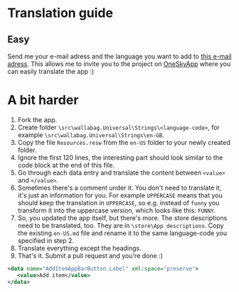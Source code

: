 Translation guide
================

## Easy
 Send me your e-mail adress and the language you want to add to [this e-mail adress](mailto:wallabag@jlnostr.de). This allows me to invite you to the project on [OneSkyApp](https://oneskyapp.com) where you can easily translate the app :)

# A bit harder
1. Fork the app.
2. Create folder `\src\wallabag.Universal\Strings\<language-code>`, for example `\src\wallabag.Universal\Strings\en-GB`.
3. Copy the file `Resources.resw` from the `en-US` folder to your newly created folder.
4. Ignore the first 120 lines, the interesting part should look similar to the code block at the end of this file.
5. Go through each data entry and translate the content between `<value>` and `</value>`.
6. Sometimes there's a comment under it. You don't need to translate it, it's just an information for you. For example `UPPERCASE` means that you should keep the translation in `UPPERCASE`, so e.g. instead of `funny` you transform it into the uppercase version, which looks like this: `FUNNY`.
7. So, you updated the app itself, but there's more. The store descriptions need to be translated, too. They are in `\store\App descriptions`. Copy the existing `en-US.md` file and rename it to the same language-code you specified in step 2.
8. Translate everything except the headings.
9. That's it. Submit a pull request and you're done :)

```xml
<data name="AddItemAppBarButton.Label" xml:space="preserve">
   <value>Add item</value>
</data>
```
